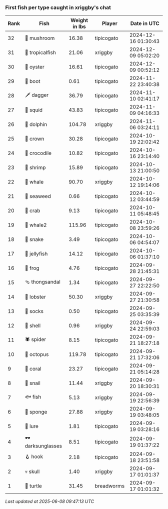 ### First fish per type caught in xriggby's chat
| Rank | Fish | Weight in lbs | Player | Date in UTC |
|------|--------|-----------|---------|------|
| 32  | 🍄 mushroom | 16.38 | tipicogato | 2024-12-16 01:30:43 |
| 31  | 🐠 tropicalfish | 21.06 | xriggby | 2024-12-09 05:02:20 |
| 30  | 🦪 oyster | 16.61 | tipicogato | 2024-12-09 00:52:12 |
| 29  | 👢 boot | 0.61 | tipicogato | 2024-11-22 23:40:38 |
| 28  | 🗡️ dagger | 36.79 | tipicogato | 2024-11-10 02:41:17 |
| 27  | 🦑 squid | 43.83 | tipicogato | 2024-11-09 04:16:33 |
| 26  | 🐬 dolphin | 104.78 | xriggby | 2024-11-06 03:24:11 |
| 25  | 👑 crown | 30.28 | tipicogato | 2024-10-19 22:02:42 |
| 24  | 🐊 crocodile | 10.82 | tipicogato | 2024-10-16 23:14:40 |
| 23  | 🦐 shrimp | 15.89 | tipicogato | 2024-10-13 21:00:50 |
| 22  | 🐳 whale | 90.70 | xriggby | 2024-10-12 19:14:06 |
| 21  | 🌿 seaweed | 0.66 | tipicogato | 2024-10-12 03:44:59 |
| 20  | 🦀 crab | 9.13 | tipicogato | 2024-10-11 05:48:45 |
| 19  | 🐋 whale2 | 115.96 | tipicogato | 2024-10-08 23:59:26 |
| 18  | 🐍 snake | 3.49 | tipicogato | 2024-10-06 04:54:07 |
| 17  | 🪼 jellyfish | 14.12 | tipicogato | 2024-10-06 01:37:10 |
| 16  | 🐸 frog | 4.76 | tipicogato | 2024-09-28 21:45:31 |
| 15  | 🩴 thongsandal | 1.34 | tipicogato | 2024-09-27 22:22:50 |
| 14  | 🦞 lobster | 50.30 | xriggby | 2024-09-27 21:30:58 |
| 13  | 🧦 socks | 0.50 | tipicogato | 2024-09-25 03:35:39 |
| 12  | 🐚 shell | 0.96 | xriggby | 2024-09-24 22:59:03 |
| 11  | 🕷️ spider | 8.15 | tipicogato | 2024-09-21 18:27:18 |
| 10  | 🐙 octopus | 119.78 | tipicogato | 2024-09-21 17:32:06 |
| 9  | 🪸 coral | 23.27 | tipicogato | 2024-09-21 05:14:28 |
| 8  | 🐌 snail | 11.44 | xriggby | 2024-09-20 18:30:31 |
| 7  | 🐟 fish | 5.13 | xriggby | 2024-09-19 22:56:39 |
| 6  | 🧽 sponge | 27.88 | xriggby | 2024-09-19 03:48:05 |
| 5  | 🎏 lure | 1.81 | tipicogato | 2024-09-19 03:28:16 |
| 4  | 🕶️ darksunglasses | 8.51 | tipicogato | 2024-09-19 01:37:22 |
| 3  | 🪝 hook | 2.18 | tipicogato | 2024-09-18 23:51:58 |
| 2  | 💀 skull | 1.40 | xriggby | 2024-09-17 01:01:37 |
| 1  | 🐢 turtle | 31.45 | breadworms | 2024-09-17 01:01:32 |

_Last updated at 2025-06-08 09:47:13 UTC_